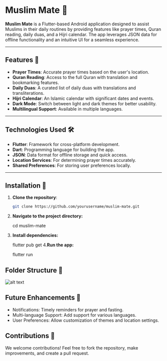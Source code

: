 # Muslim Mate 🌙

**Muslim Mate** is a Flutter-based Android application designed to assist Muslims in their daily routines by providing features like prayer times, Quran reading, daily duas, and a Hijri calendar. The app leverages JSON data for offline functionality and an intuitive UI for a seamless experience.

---

## Features 📱

- **Prayer Times**: Accurate prayer times based on the user's location.
- **Quran Reading**: Access to the full Quran with translation and bookmarking features.
- **Daily Duas**: A curated list of daily duas with translations and transliterations.
- **Hijri Calendar**: An Islamic calendar with significant dates and events.
- **Dark Mode**: Switch between light and dark themes for better usability.
- **Multilingual Support**: Available in multiple languages.

---

## Technologies Used 🛠️

- **Flutter**: Framework for cross-platform development.
- **Dart**: Programming language for building the app.
- **JSON**: Data format for offline storage and quick access.
- **Location Services**: For determining prayer times accurately.
- **Shared Preferences**: For storing user preferences locally.

---

## Installation 🚀

1. **Clone the repository**:
   ```bash
   git clone https://github.com/yourusername/muslim-mate.git
2. **Navigate to the project directory:**

   cd muslim-mate

3. **Install dependencies:**
 
   flutter pub get
4.**Run the app:**

   flutter run

## Folder Structure 📂

![alt text](image.png)

## Future Enhancements 🚀
- Notifications: Timely reminders for prayer and fasting.
- Multi-language Support: Add support for various languages.
- User Preferences: Allow customization of themes and location settings.


## Contributions 🤝
We welcome contributions! Feel free to fork the repository, make improvements, and create a pull request.


